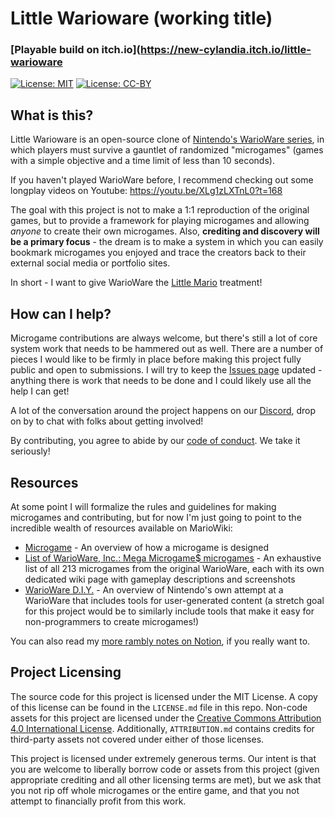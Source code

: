 # Little Warioware (working title)

### [Playable build on itch.io](https://new-cylandia.itch.io/little-warioware

[![License: MIT](https://img.shields.io/badge/License-MIT-yellow.svg)](https://opensource.org/licenses/MIT) [![License: CC-BY](https://img.shields.io/badge/License-CC%20BY%204.0-lightgrey.svg)](http://creativecommons.org/licenses/by/4.0/)

## What is this?

Little Warioware is an open-source clone of [Nintendo's WarioWare series](<https://www.mariowiki.com/WarioWare_(series)>), in which players must survive a gauntlet of randomized "microgames" (games with a simple objective and a time limit of less than 10 seconds).

If you haven't played WarioWare before, I recommend checking out some longplay videos on Youtube: https://youtu.be/XLg1zLXTnL0?t=168

The goal with this project is not to make a 1:1 reproduction of the original games, but to provide a framework for playing microgames and allowing _anyone_ to create their own microgames. Also, **crediting and discovery will be a primary focus** - the dream is to make a system in which you can easily bookmark microgames you enjoyed and trace the creators back to their external social media or portfolio sites.

In short - I want to give WarioWare the [Little Mario](https://github.com/a-little-org-called-mario/a-little-game-called-mario) treatment!

## How can I help?

Microgame contributions are always welcome, but there's still a lot of core system work that needs to be hammered out as well. There are a number of pieces I would like to be firmly in place before making this project fully public and open to submissions. I will try to keep the [Issues page](https://github.com/iznaut/little-warioware/issues) updated - anything there is work that needs to be done and I could likely use all the help I can get!

A lot of the conversation around the project happens on our [Discord](https://discord.gg/jfmYPE3qV7), drop on by to chat with folks about getting involved!

By contributing, you agree to abide by our [code of conduct](CODE_OF_CONDUCT.md). We take it seriously!

## Resources

At some point I will formalize the rules and guidelines for making microgames and contributing, but for now I'm just going to point to the incredible wealth of resources available on MarioWiki:

- [Microgame](https://www.mariowiki.com/Microgame) - An overview of how a microgame is designed
- [List of WarioWare, Inc.: Mega Microgame$ microgames](https://www.mariowiki.com/List_of_WarioWare,_Inc.:_Mega_Microgame$!_microgames) - An exhaustive list of all 213 microgames from the original WarioWare, each with its own dedicated wiki page with gameplay descriptions and screenshots
- [WarioWare D.I.Y.](https://www.mariowiki.com/WarioWare:_D.I.Y.) - An overview of Nintendo's own attempt at a WarioWare that includes tools for user-generated content (a stretch goal for this project would be to similarly include tools that make it easy for non-programmers to create microgames!)

You can also read my [more rambly notes on Notion](https://iznaut.notion.site/Little-Warioware-c289be2b77fe4b478a5bf1ad66cef8b5), if you really want to.

## Project Licensing

The source code for this project is licensed under the MIT License. A copy of this license can be found in the `LICENSE.md` file in this repo.
Non-code assets for this project are licensed under the [Creative Commons Attribution 4.0 International License](http://creativecommons.org/licenses/by/4.0/).
Additionally, `ATTRIBUTION.md` contains credits for third-party assets not covered under either of those licenses.

This project is licensed under extremely generous terms. Our intent is that you are welcome to liberally borrow code or assets from this project (given appropriate crediting and all other licensing terms are met), but we ask that you not rip off whole microgames or the entire game, and that you not attempt to financially profit from this work.
